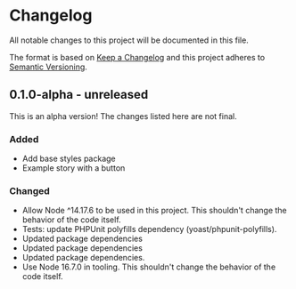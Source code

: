 # Changelog

All notable changes to this project will be documented in this file.

The format is based on [Keep a Changelog](https://keepachangelog.com/en/1.0.0/)
and this project adheres to [Semantic Versioning](https://semver.org/spec/v2.0.0.html).

## 0.1.0-alpha - unreleased

This is an alpha version! The changes listed here are not final.

### Added
- Add base styles package
- Example story with a button

### Changed
- Allow Node ^14.17.6 to be used in this project. This shouldn't change the behavior of the code itself.
- Tests: update PHPUnit polyfills dependency (yoast/phpunit-polyfills).
- Updated package dependencies
- Updated package dependencies
- Updated package dependencies.
- Use Node 16.7.0 in tooling. This shouldn't change the behavior of the code itself.
